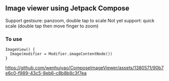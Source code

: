 ## Image viewer using Jetpack Compose

Support gestsure: panzoom, double tap to scale
Not yet support: quick scale (double tap then move finger to zoom)


### To use

```
ImageView() {
  Image(modifier = Modifier.imageContentNode())
}
```


https://github.com/wenhuiyao/ComposeImageViewer/assets/1380571/90b7e6c0-f989-43c5-8eb6-c8b8b8c3f7ea

